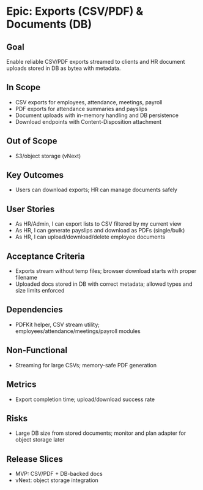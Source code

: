 # Epic: Exports (CSV/PDF) & Documents (DB)

## Goal
Enable reliable CSV/PDF exports streamed to clients and HR document uploads stored in DB as bytea with metadata.

## In Scope
- CSV exports for employees, attendance, meetings, payroll
- PDF exports for attendance summaries and payslips
- Document uploads with in-memory handling and DB persistence
- Download endpoints with Content-Disposition attachment

## Out of Scope
- S3/object storage (vNext)

## Key Outcomes
- Users can download exports; HR can manage documents safely

## User Stories
- As HR/Admin, I can export lists to CSV filtered by my current view
- As HR, I can generate payslips and download as PDFs (single/bulk)
- As HR, I can upload/download/delete employee documents

## Acceptance Criteria
- Exports stream without temp files; browser download starts with proper filename
- Uploaded docs stored in DB with correct metadata; allowed types and size limits enforced

## Dependencies
- PDFKit helper, CSV stream utility; employees/attendance/meetings/payroll modules

## Non-Functional
- Streaming for large CSVs; memory-safe PDF generation

## Metrics
- Export completion time; upload/download success rate

## Risks
- Large DB size from stored documents; monitor and plan adapter for object storage later

## Release Slices
- MVP: CSV/PDF + DB-backed docs
- vNext: object storage integration

